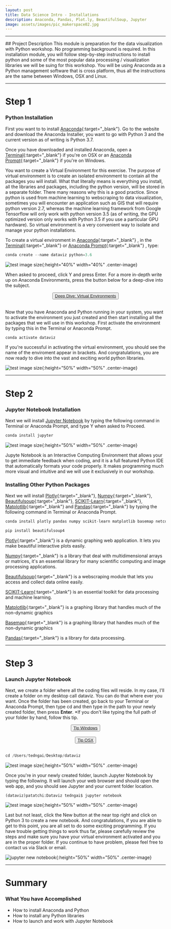 ```yaml
---
layout: post
title: Data Science Intro - Installations
description: Anaconda, Pandas, Plot.ly, BeautifulSoup, Jupyter
image: assets/images/pic_makerspace02.jpg
---
```

<hr />
## Project Description
This module is preparation for the data visualization with Python workshop. No programming background is required. In this installation module, you will follow step-by-step instructions to install python and some of the most popular data processing / visualization libraries we will be suing for this workshop. You will be using Anaconda as a Python management software that is cross platform, thus all the instructions are the same between Windows, OSX and Linux. 

***

# Step 1
### Python Installation

First you want to to install [Anaconda](https://www.anaconda.com/distribution/){:target="_blank"}. Go to the website and download the Anaconda Installer, you want to go with Python 3 and the current version as of writing is Python 3.7.

Once you have downloaded and installed Anaconda, open a [Terminal](https://www.macworld.co.uk/how-to/mac-software/how-use-terminal-on-mac-3608274/){:target="_blank"}  if you're on OSX or an [Anaconda Prompt](https://docs.anaconda.com/anaconda/user-guide/getting-started/){:target="_blank"}  if you're on Windows.

You want to create a Virtual Environment for this exercise. The purpose of virtual environment is to create an isolated environment to contain all the packages you will install. What that literally means is everything you install, all the libraries and packages, including the python version, will be stored in a separate folder. There many reasons why this is a good practice. Since python is used from machine learning to webscraping to data visualization, sometimes you will encounter an application such as GIS that will require python version 2.7, whereas the machine learning framework from Google Tensorflow will only work with python version 3.5 (as of writing, the GPU optimized version only works with Python 3.5 if you use a particular GPU hardware). So virtual environment is a very convenient way to isolate and manage your python installations.

To create a virtual environment in [Anaconda](https://www.anaconda.com/distribution/){:target="_blank"} , in the [Terminal](https://www.macworld.co.uk/how-to/mac-software/how-use-terminal-on-mac-3608274/){:target="_blank"}  or [Anaconda Prompt](https://docs.anaconda.com/anaconda/user-guide/getting-started/){:target="_blank"} , type:
```python
conda create --name dataviz python=3.6
```

![test image size](../../assets/images/pic_anaconda_env.jpg){:height="40%" width="40%" .center-image}

When asked to proceed, click Y and press Enter. For a more in-depth write up on Anaconda Environments, press the button below for a deep-dive into the subject.

<center><button class="button">
		<a href="https://conda.io/projects/conda/en/latest/user-guide/tasks/manage-environments.html" target="_blank">Deep Dive: Virtual Environments</a>
</button></center><br>

Now that you have Anaconda and Python running in your system, you want to activate the environment you just created and then start installing all the packages that we will use in this workshop. First activate the environment by typing this in the Terminal or Anaconda Prompt.

```python 
conda activate dataviz
```

If you're successful in activating the virtual environment, you should see the name of the enviroment appear in brackets. And congratulations, you are now ready to dive into the vast and exciting world python libraries.

![test image size](../../assets/images/pic_anaconda_activate_env.jpg){:height="50%" width="50%" .center-image}

***


# Step 2
### Jupyter Notebook Installation
Next we will install [Jupyter Notebook](https://jupyter.org/index.html) by typing the following command in Terminal or Anaconda Prompt, and type Y when asked to Proceed.

```python 
conda install jupyter
```

![test image size](../../assets/images/pic_jupyter.jpg){:height="50%" width="50%" .center-image}

Jupyte Notebook is an Interactive Computing Environment that allows your to get immediate feedback when coding, and it is a full featured Python IDE that automatically formats your code properly. It makes programming much more visual and intuitive and we will use it exclusively in our workshop.

### Installing Other Python Packages
Next we will install [Plotly](https://plot.ly/python/getting-started/){:target="_blank"}, [Numpy](https://pypi.org/project/numpy/){:target="_blank"}, [Beautifulsoup](https://pypi.org/project/beautifulsoup4/){:target="_blank"}, [SCIKIT-Learn](https://scikit-learn.org/stable/index.html){:target="_blank"}, [Matplotlib](https://matplotlib.org/){:target="_blank"} and [Pandas](https://pandas.pydata.org/pandas-docs/stable/install.html){:target="_blank"} by typing the following command in Terminal or Anaconda Prompt.
```python 
conda install plotly pandas numpy scikit-learn matplotlib basemap netcdf4
```

```python 
pip install beautifulsoup4
```
[Plotly](https://plot.ly/python/getting-started/){:target="_blank"} is a dynamic graphing web application. It lets you make beautiful interactive plots easily.

[Numpy](https://pypi.org/project/numpy/){:target="_blank"} is a library that deal with multidimensional arrays or matrices, it's an essential library for many scientific computing and image processing applications.

[Beautifulsoup](https://pypi.org/project/beautifulsoup4/){:target="_blank"} is a webscraping module that lets you access and collect data online easily.

[SCIKIT-Learn](https://scikit-learn.org/stable/index.html){:target="_blank"} is an essential toolkit for data processing and machine learning.

[Matplotlib](https://matplotlib.org/){:target="_blank"} is a graphing library that handles much of the non-dynamic graphics 

[Basemap](https://matplotlib.org/){:target="_blank"} is a graphing library that handles much of the non-dynamic graphics 

[Pandas](https://pandas.pydata.org/pandas-docs/stable/install.html){:target="_blank"} is a library for data processing.

***

# Step 3
### Launch Jupyter Notebook
Next, we  create a folder where all the coding files will reside. In my case, I'll create a folder on my desktop call dataviz. You can do that where ever you want. Once the folder has been created, go back to your Terminal or Anaconda Prompt, then type cd and then type in the path to your newly created folder, then press **Enter**. *If you don't like typing the full path of your folder by hand, follow this tip.

<center><button class="button">
	<a href="https://searchenterprisedesktop.techtarget.com/photostory/2240216625/Ten-hidden-Windows-command-prompt-tricks/11/Drag-and-drop-a-folder-to-open-command-prompt" target="_blank" >Tip Windows</a>
</button></center><br>
<center><button class="button"><a href="http://osxdaily.com/2009/11/23/copy-a-files-path-to-the-terminal-by-dragging-and-dropping/" target="_blank" >Tip OSX</a>
</button></center><br>

```python 
cd /Users/tedngai/Desktop/dataviz
```

![test image size](../../assets/images/pic_desktopfolder.jpg){:height="50%" width="50%" .center-image}

Once you're in your newly created folder, launch Jupyter Notebook by typing the following. It will launch your web browser and should open the web app, and you should see Jupyter and your current folder location. 

``` 
(dataviz)patatchi:Dataviz tedngai$ jupyter notebook
```

![test image size](../../assets/images/pic_jupyternotebook_launch.jpg){:height="50%" width="50%" .center-image}

Last but not least, click the New button at the near top right and click on Python 3 to create a new notebook. And congratulations, if you are able to get to this point, you are all set to do some exciting programming. If you have trouble getting things to work thus far, please carefully review the steps and make sure you have your virtual environment activated and you are in the proper folder. If you continue to have problem, please feel free to contact us via Slack or email.

![jupyter new notebook](../../assets/images/pic_jupyternotebook_new.jpg){:height="50%" width="50%" .center-image}

***

# Summary

### What You have Accomplished

* How to install Anaconda and Python
* How to install any Python libraries
* How to launch and work with Jupyter Notebook